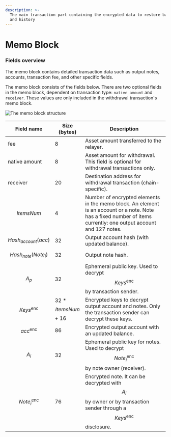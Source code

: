 ```yaml
---
description: >-
  The main transaction part containing the encrypted data to restore balances
  and history
---
```


# Memo Block

### Fields overview

The memo block contains detailed transaction data such as output notes, accounts, transaction fee, and other specific fields.

The memo block consists of the fields below. There are two optional fields in the memo block, dependent on transaction type: `native amount` and `receiver`. These values are only included in the withdrawal transaction's memo block.

![The memo block structure](../../../../../static/img/memo\_new\_eng.png)

| Field name              | Size (bytes)            | Description                                                                                                                                                       |
| ----------------------- | ----------------------- | ----------------------------------------------------------------------------------------------------------------------------------------------------------------- |
| fee                     | 8                       | Asset amount transferred to the relayer.                                                                                                                          |
| native amount           | 8                       | Asset amount for withdrawal. This field is optional for withdrawal transactions only.                                                                             |
| receiver                | 20                      | Destination address for withdrawal transaction (chain-specific).                                                                                                  |
| $$ItemsNum$$            | 4                       | Number of encrypted elements in the memo block. An element is an account or a note. Note has a fixed number of items currently: one output account and 127 notes. |
| $$Hash_{account}(acc)$$ | 32                      | Output account hash (with updated balance).                                                                                                                       |
| $$Hash_{note}(Note_i)$$ | 32                      | Output note hash.                                                                                                                                                 |
| $$A_p$$                 | 32                      | Ephemeral public key. Used to decrypt $$Keys^\text{enc}$$by transaction sender.                                                                                   |
| $$Keys^\text{enc}$$     | 32 \* $$ItemsNum$$ + 16 | Encrypted keys to decrypt output account and notes. Only the transaction sender can decrypt these keys.                                                           |
| $$acc^\text{enc}$$      | 86                      | Encrypted output account with an updated balance.                                                                                                                 |
| $$A_i$$                 | 32                      | Ephemeral public key for notes. Used to decrypt $$Note_i^\text{enc}$$ by note owner (receiver).                                                                   |
| $$Note_i^\text{enc}$$   | 76                      | Encrypted note. It can be decrypted with $$A_i$$ by owner or by transaction sender through a $$Keys^\text{enc}$$ disclosure.                                      |
